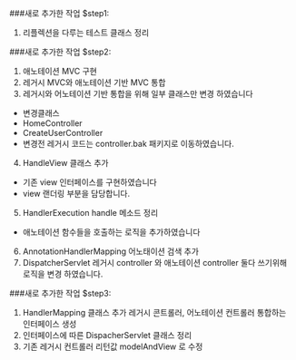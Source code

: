 ###새로 추가한 작업 $step1:
1. 리플렉션을 다루는 테스트 클래스 정리

###새로 추가한 작업 $step2:
1. 애노테이션 MVC 구현
2. 레거시 MVC와 애노테이션 기반 MVC 통합
3. 레거시와 어노테이션 기반 통합을 위해 일부 클래스만 변경 하였습니다
- 변경클래스
- HomeController
- CreateUserController
- 변경전 레거시 코드는 controller.bak 패키지로 이동하였습니다.
4. HandleView 클래스 추가
- 기존 view 인터페이스를 구현하였습니다
- view 랜더링 부분을 담당합니다.
5. HandlerExecution handle 메소드 정리
- 애노테이션 함수들을 호출하는 로직을 추가하였습니다
6. AnnotationHandlerMapping 어노태이션 검색 추가
7. DispatcherServlet 레거시 controller 와 애노테이션 controller 둘다 쓰기위해 로직을 변경 하였습니다.

###새로 추가한 작업 $step3:
1. HandlerMapping 클래스 추가 레거시 콘트롤러, 어노테이션 컨트롤러 통합하는 인터페이스 생성
2. 인터페이스에 따른 DispacherServlet 클래스 정리
3. 기존 레거시 컨트롤러 리턴값 modelAndView 로 수정